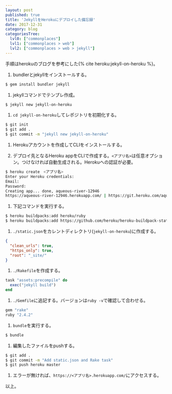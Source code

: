 ```yaml
---
layout: post
published: true
title: 'JekyllをHerokuにデプロイした備忘録'
date: 2017-12-31
category: blog
categoriesTree:
  lvl0: ["commonplaces"]
  lvl1: ["commonplaces > web"]
  lvl2: ["commonplaces > web > jekyll"]
---
```

手順はherokuのブログを参考にした{% cite heroku:jekyll-on-heroku %}。

1. bundlerとjekyllをインストールする。
~~~ sh
$ gem install bundler jekyll
~~~ 

1. jekyllコマンドでテンプレ作成。
~~~ sh
$ jekyll new jekyll-on-heroku
~~~ 

1. `cd jekyll-on-heroku`してレポジトリを初期化する。
~~~ sh
$ git init
$ git add .
$ git commit -m "jekyll new jekyll-on-heroku"
~~~ 

1. Herokuアカウントを作成してCLIをインストールする。

1. デプロイ先となるHeroku appをCLIで作成する。`<アプリ名>`は任意オプション。つけなければ自動生成される。Herokuへの認証が必要。
~~~ sh
$ heroku create　<アプリ名>
Enter your Heroku credentials:
Email:
Password:
Creating app... done, aqueous-river-12946
https://aqueous-river-12946.herokuapp.com/ | https://git.heroku.com/aqueous-river-12946.git
~~~ 

1. 下記コマンドを実行する。
~~~ sh
$ heroku buildpacks:add heroku/ruby
$ heroku buildpacks:add https://github.com/heroku/heroku-buildpack-static
~~~ 

1. `./static.json`をカレントディレクトリ(`jekyll-on-heroku`)に作成する。
~~~ json
{
  "clean_urls": true,
  "https_only": true,
  "root": "_site/"
}
~~~ 

1. `./Rakefile`を作成する。
~~~ rb
task "assets:precompile" do
  exec("jekyll build")
end
~~~ 

1. `./Gemfile`に追記する。バージョンは`ruby -v`で確認して合わせる。
~~~ sh
gem "rake"
ruby "2.4.2"
~~~ 

1. `bundle`を実行する。
~~~ sh
$ bundle
~~~ 

1. 編集したファイルをpushする。
~~~ sh
$ git add .
$ git commit -m "Add static.json and Rake task"
$ git push heroku master
~~~ 

1. エラーが無ければ、`https://<アプリ名>.herokuapp.com/`にアクセスする。

以上。


